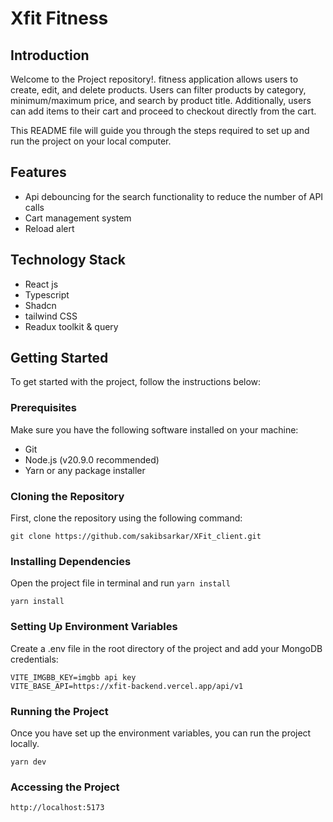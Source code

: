 # Xfit Fitness

## Introduction

Welcome to the Project repository!.
fitness application allows users to create, edit, and delete products. Users can filter products by category, minimum/maximum price, and search by product title. Additionally, users can add items to their cart and proceed to checkout directly from the cart.

This README file will guide you through the steps required to set up and run the project on your local computer.

## Features

- Api debouncing for the search functionality to reduce the number of API calls
- Cart management system
- Reload alert

## Technology Stack

- React js
- Typescript
- Shadcn
- tailwind CSS
- Readux toolkit & query

## Getting Started

To get started with the project, follow the instructions below:

### Prerequisites

Make sure you have the following software installed on your machine:

- Git
- Node.js (v20.9.0 recommended)
- Yarn or any package installer

### Cloning the Repository

First, clone the repository using the following command:

```
git clone https://github.com/sakibsarkar/XFit_client.git

```

### Installing Dependencies

Open the project file in terminal and run `yarn install`

```
yarn install

```

### Setting Up Environment Variables

Create a .env file in the root directory of the project and add your MongoDB credentials:

```
VITE_IMGBB_KEY=imgbb api key
VITE_BASE_API=https://xfit-backend.vercel.app/api/v1
```

### Running the Project

Once you have set up the environment variables, you can run the project locally.

```
yarn dev

```

### Accessing the Project

```
http://localhost:5173
```
